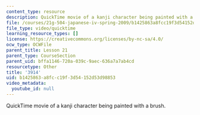 ```yaml
---
content_type: resource
description: QuickTime movie of a kanji character being painted with a brush.
file: /courses/21g-504-japanese-iv-spring-2009/b1425863a8fcc19f3d54152d53d98853_3914.mov
file_type: video/quicktime
learning_resource_types: []
license: https://creativecommons.org/licenses/by-nc-sa/4.0/
ocw_type: OCWFile
parent_title: Lesson 21
parent_type: CourseSection
parent_uid: bffa1146-720a-039c-9aec-636a7a7ab4cd
resourcetype: Other
title: '3914'
uid: b1425863-a8fc-c19f-3d54-152d53d98853
video_metadata:
  youtube_id: null
---
```

QuickTime movie of a kanji character being painted with a brush.